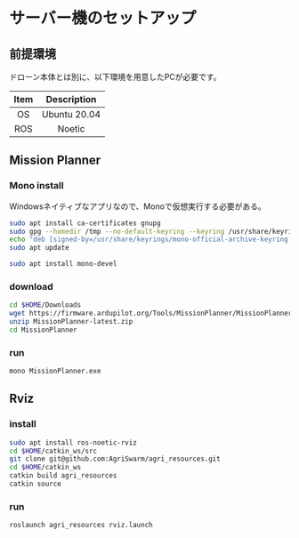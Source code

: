 # サーバー機のセットアップ

## 前提環境

ドローン本体とは別に、以下環境を用意したPCが必要です。

| Item | Description |
|:----:|:-----------:|
| OS | Ubuntu 20.04 |
| ROS | Noetic |

## Mission Planner

### Mono install
Windowsネイティブなアプリなので、Monoで仮想実行する必要がある。
```bash
sudo apt install ca-certificates gnupg
sudo gpg --homedir /tmp --no-default-keyring --keyring /usr/share/keyrings/mono-official-archive-keyring.gpg --keyserver hkp://keyserver.ubuntu.com:80 --recv-keys 3FA7E0328081BFF6A14DA29AA6A19B38D3D831EF
echo "deb [signed-by=/usr/share/keyrings/mono-official-archive-keyring.gpg] https://download.mono-project.com/repo/ubuntu stable-focal main" | sudo tee /etc/apt/sources.list.d/mono-official-stable.list
sudo apt update

sudo apt install mono-devel
```
### download
```bash
cd $HOME/Downloads
wget https://firmware.ardupilot.org/Tools/MissionPlanner/MissionPlanner-latest.zip
unzip MissionPlanner-latest.zip
cd MissionPlanner
```
### run
```bash
mono MissionPlanner.exe
```

## Rviz

### install
```bash
sudo apt install ros-noetic-rviz
cd $HOME/catkin_ws/src
git clone git@github.com:AgriSwarm/agri_resources.git
cd $HOME/catkin_ws
catkin build agri_resources
catkin source
```
### run
```bash
roslaunch agri_resources rviz.launch
```